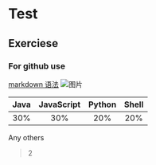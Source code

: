 # Test
## Exerciese
### For github use

[markdown 语法](https://www.jianshu.com/p/335db5716248)
![图片](https://timgsa.baidu.com/timg?image&quality=80&size=b9999_10000&sec=1560079219349&di=5895b48cd97aca4156ceec46bcee77d9&imgtype=0&src=http%3A%2F%2F5b0988e595225.cdn.sohucs.com%2Fimages%2F20190608%2Fdbd0c5177a0548b69a3274ed11844a55.jpeg)

Java|JavaScript|Python| Shell
:---:|:---:|:---:|:---:
30%|30%|20%|20%|
Any others
>2

